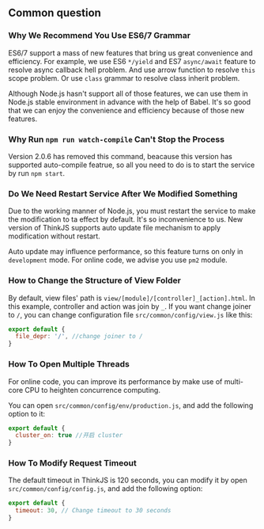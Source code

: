 ## Common question

### Why We Recommend You Use ES6/7 Grammar

ES6/7 support a mass of new features that bring us great convenience and efficiency. For example, we use ES6 `*/yield` and ES7 `async/await` feature to resolve async callback hell problem. And use arrow function to resolve `this` scope problem. Or use `class` grammar to resolve class inherit problem.

Although Node.js hasn't support all of those features, we can use them in Node.js stable environment in advance with the help of Babel. It's so good that we can enjoy the convenience and efficiency because of those new features.

### Why Run `npm run watch-compile` Can't Stop the Process

Version 2.0.6 has removed this command, beacause this version has supported auto-compile featrue, so all you need to do is to start the service by run `npm start`.

### Do We Need Restart Service After We Modified Something

Due to the working manner of Node.js, you must restart the service to make the modification to ta effect by default. It's so inconvenience to us. New version of ThinkJS supports auto update file mechanism to apply modification without restart.

Auto update may influence performance, so this feature turns on only in `development` mode. For online code, we advise you use `pm2` module.

### How to Change the Structure of View Folder

By default, view files' path is `view/[module]/[controller]_[action].html`. In this example, controller and action was join by `_`. If you want change joiner to `/`, you can change configuration file `src/common/config/view.js` like this:

```js
export default {
  file_depr: '/', //change joiner to /
}
```

### How To Open Multiple Threads

For online code, you can improve its performance by make use of multi-core CPU to heighten concurrence computing.

You can open `src/common/config/env/production.js`, and add the following option to it:

```js
export default {
  cluster_on: true //开启 cluster
}
```
### How To Modify Request Timeout

The default timeout in ThinkJS is 120 seconds, you can modify it by open `src/common/config/config.js`, and add the following option:

```js
export default {
  timeout: 30, // Change timeout to 30 seconds
}
```